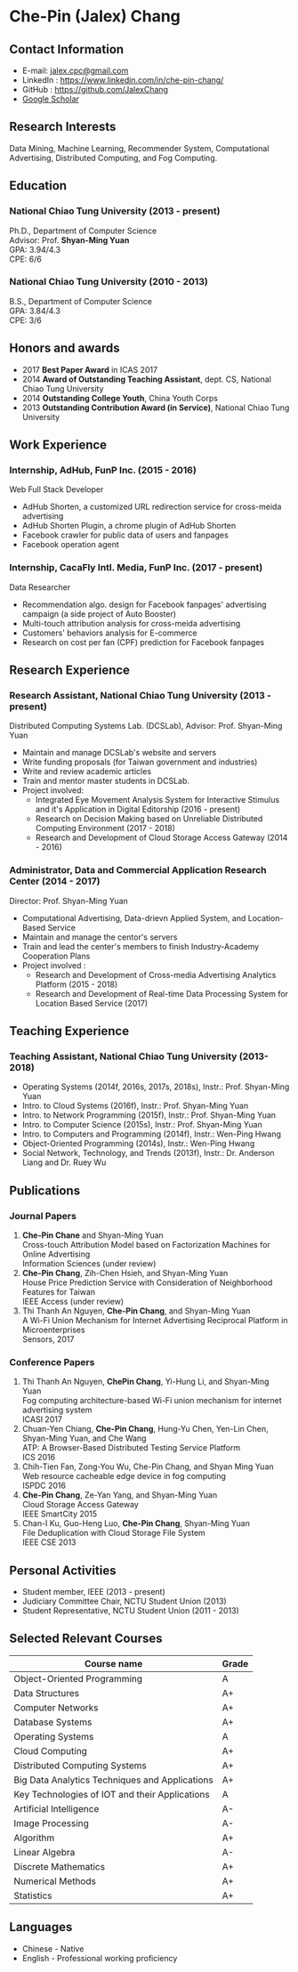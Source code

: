 # Che-Pin (Jalex) Chang

## Contact Information
* E-mail: jalex.cpc@gmail.com
* LinkedIn : https://www.linkedin.com/in/che-pin-chang/
* GitHub : https://github.com/JalexChang
* [Google Scholar](https://scholar.google.com.tw/citations?user=4w-gIBAAAAAJ)

## Research Interests
Data Mining, Machine Learning, Recommender System, Computational Advertising, Distributed Computing, and Fog Computing.

## Education
### National Chiao Tung University (2013 - present)
Ph.D., Department of Computer Science <br>
Advisor: Prof. **Shyan-Ming Yuan** <br>
GPA: 3.94/4.3 <br>
CPE: 6/6

### National Chiao Tung University (2010 - 2013)
B.S., Department of Computer Science <br>
GPA: 3.84/4.3 <br>
CPE: 3/6

## Honors and awards
* 2017 **Best Paper Award** in ICAS 2017
* 2014 **Award of Outstanding Teaching Assistant**, dept. CS, National Chiao Tung University
* 2014 **Outstanding College Youth**, China Youth Corps
* 2013 **Outstanding Contribution Award (in Service)**, National Chiao Tung University

## Work Experience
### Internship, AdHub, FunP Inc. (2015 - 2016)
Web Full Stack Developer
* AdHub Shorten, a customized URL redirection service for cross-meida advertising
* AdHub Shorten Plugin, a chrome plugin of AdHub Shorten
* Facebook crawler for public data of users and fanpages
* Facebook operation agent

### Internship, CacaFly Intl. Media, FunP Inc. (2017 - present)
Data Researcher
* Recommendation algo. design for Facebook fanpages' advertising campaign (a side project of Auto Booster)
* Multi-touch attribution analysis for cross-meida advertising
* Customers' behaviors analysis for E-commerce  
* Research on cost per fan (CPF) prediction for Facebook fanpages

## Research Experience
### Research Assistant, National Chiao Tung University (2013 - present)
Distributed Computing Systems Lab. (DCSLab), Advisor: Prof. Shyan-Ming Yuan
* Maintain and manage DCSLab's website and servers
* Write funding proposals (for Taiwan government and industries)
* Write and review academic articles
* Train and mentor master students in DCSLab.
* Project involved:
    * Integrated Eye Movement Analysis System for Interactive Stimulus and it's Application in Digital Editorship (2016 - present)
    * Research on Decision Making based on Unreliable Distributed Computing Environment (2017 - 2018)
    * Research and Development of Cloud Storage Access Gateway (2014 - 2016)

### Administrator, Data and Commercial Application Research Center (2014 - 2017)
Director: Prof. Shyan-Ming Yuan
* Computational Advertising, Data-drievn Applied System, and Location-Based Service
* Maintain and manage the centor's servers
* Train and lead the center's members to finish Industry-Academy Cooperation Plans
* Project involved :
    * Research and Development of Cross-media Advertising Analytics Platform (2015 - 2018)
    * Research and Development of Real-time Data Processing System for Location Based Service (2017)

## Teaching Experience
### Teaching Assistant, National Chiao Tung University (2013-2018)
* Operating Systems (2014f, 2016s, 2017s, 2018s), Instr.: Prof. Shyan-Ming Yuan
* Intro. to Cloud Systems (2016f), Instr.: Prof. Shyan-Ming Yuan
* Intro. to Network Programming (2015f), Instr.: Prof. Shyan-Ming Yuan
* Intro. to Computer Science (2015s), Instr.: Prof. Shyan-Ming Yuan
* Intro. to Computers and Programming (2014f), Instr.: Wen-Ping Hwang
* Object-Oriented Programming (2014s), Instr.: Wen-Ping Hwang
* Social Network, Technology, and Trends (2013f), Instr.: Dr. Anderson Liang and Dr. Ruey Wu

## Publications
### Journal Papers
1. **Che-Pin Chane** and Shyan-Ming Yuan <br>
Cross-touch Attribution Model based on Factorization Machines for Online Advertising <br>
Information Sciences (under review)
2. **Che-Pin Chang**, Zih-Chen Hsieh, and Shyan-Ming Yuan <br>
House Price Prediction Service with Consideration of Neighborhood Features for Taiwan <br>
IEEE Access (under review)
3. Thi Thanh An Nguyen, **Che-Pin Chang**, and Shyan-Ming Yuan <br>
A Wi-Fi Union Mechanism for Internet Advertising Reciprocal Platform in Microenterprises <br>
Sensors, 2017

### Conference Papers
1. Thi Thanh An Nguyen, **ChePin Chang**, Yi-Hung Li, and Shyan-Ming Yuan <br>
Fog computing architecture-based Wi-Fi union mechanism for internet advertising system <br>
ICASI 2017
2. Chuan-Yen Chiang, **Che-Pin Chang**, Hung-Yu Chen, Yen-Lin Chen, Shyan-Ming Yuan, and Che Wang  <br>
ATP: A Browser-Based Distributed Testing Service Platform <br>
ICS 2016
3. Chih-Tien Fan, Zong-You Wu, Che-Pin Chang, and Shyan Ming Yuan <br>
Web resource cacheable edge device in fog computing <br>
ISPDC 2016
4. **Che-Pin Chang**, Ze-Yan Yang, and Shyan-Ming Yuan <br>
Cloud Storage Access Gateway <br>
IEEE SmartCity 2015
5. Chan-I Ku, Guo-Heng Luo, **Che-Pin Chang**, Shyan-Ming Yuan <br>
File Deduplication with Cloud Storage File System <br>
IEEE CSE 2013

## Personal Activities
* Student member, IEEE (2013 - present)
* Judiciary Committee Chair, NCTU Student Union (2013)
* Student Representative, NCTU Student Union (2011 - 2013)

## Selected Relevant Courses
| Course name | Grade|
|--|--|
| Object-Oriented Programming                    | A  |
| Data Structures                                | A+ |
| Computer Networks                              | A+ |
| Database Systems                               | A+ |
| Operating Systems                              | A  |
| Cloud Computing                                | A+ |
| Distributed Computing Systems                  | A+ |
| Big Data Analytics Techniques and Applications | A+ |
| Key Technologies of IOT and their Applications | A  |
| Artificial Intelligence                        | A- |
| Image Processing                               | A- |
| Algorithm                                      | A+ |
| Linear Algebra                                 | A- |
| Discrete Mathematics                           | A+ |
| Numerical Methods                              | A+ |
| Statistics                                     | A+ |

## Languages
* Chinese - Native 
* English - Professional working proficiency
 